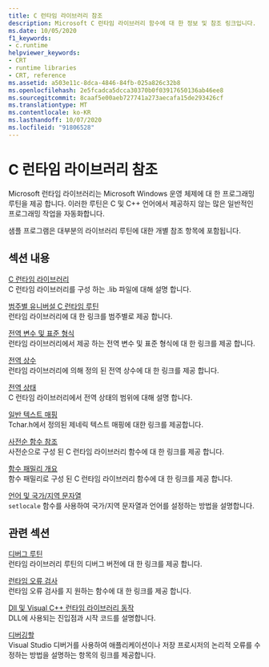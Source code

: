 ```yaml
---
title: C 런타임 라이브러리 참조
description: Microsoft C 런타임 라이브러리 함수에 대 한 정보 및 참조 링크입니다.
ms.date: 10/05/2020
f1_keywords:
- c.runtime
helpviewer_keywords:
- CRT
- runtime libraries
- CRT, reference
ms.assetid: a503e11c-8dca-4846-84fb-025a826c32b8
ms.openlocfilehash: 2e5fcadca5dcca30370b0f03917650136ab46ee8
ms.sourcegitcommit: 8caaf5e00aeb727741a273aecafa15de293426cf
ms.translationtype: MT
ms.contentlocale: ko-KR
ms.lasthandoff: 10/07/2020
ms.locfileid: "91806528"
---
```

# <a name="c-runtime-library-reference"></a>C 런타임 라이브러리 참조

Microsoft 런타임 라이브러리는 Microsoft Windows 운영 체제에 대 한 프로그래밍 루틴을 제공 합니다. 이러한 루틴은 C 및 C++ 언어에서 제공하지 않는 많은 일반적인 프로그래밍 작업을 자동화합니다.

샘플 프로그램은 대부분의 라이브러리 루틴에 대한 개별 참조 항목에 포함됩니다.

## <a name="in-this-section"></a>섹션 내용

[C 런타임 라이브러리](crt-library-features.md)\
C 런타임 라이브러리를 구성 하는 .lib 파일에 대해 설명 합니다.

[범주별 유니버설 C 런타임 루틴](run-time-routines-by-category.md)\
런타임 라이브러리에 대 한 링크를 범주별로 제공 합니다.

[전역 변수 및 표준 형식](global-variables-and-standard-types.md)\
런타임 라이브러리에서 제공 하는 전역 변수 및 표준 형식에 대 한 링크를 제공 합니다.

[전역 상수](global-constants.md)\
런타임 라이브러리에 의해 정의 된 전역 상수에 대 한 링크를 제공 합니다.

[전역 상태](global-state.md)\
C 런타임 라이브러리에서 전역 상태의 범위에 대해 설명 합니다.

[일반 텍스트 매핑](generic-text-mappings.md)\
Tchar.h에서 정의된 제네릭 텍스트 매핑에 대한 링크를 제공합니다.

[사전순 함수 참조](reference/crt-alphabetical-function-reference.md)\
사전순으로 구성 된 C 런타임 라이브러리 함수에 대 한 링크를 제공 합니다.

[함수 패밀리 개요](function-family-overviews.md)\
함수 패밀리로 구성 된 C 런타임 라이브러리 함수에 대 한 링크를 제공 합니다.

[언어 및 국가/지역 문자열](locale-names-languages-and-country-region-strings.md)\
`setlocale` 함수를 사용하여 국가/지역 문자열과 언어를 설정하는 방법을 설명합니다.

## <a name="related-sections"></a>관련 섹션

[디버그 루틴](debug-routines.md)\
런타임 라이브러리 루틴의 디버그 버전에 대 한 링크를 제공 합니다.

[런타임 오류 검사](run-time-error-checking.md)\
런타임 오류 검사를 지 원하는 함수에 대 한 링크를 제공 합니다.

[Dll 및 Visual C++ 런타임 라이브러리 동작](../build/run-time-library-behavior.md)\
DLL에 사용되는 진입점과 시작 코드를 설명합니다.

[디버깅할](/visualstudio/debugger/debugging-in-visual-studio)\
Visual Studio 디버거를 사용하여 애플리케이션이나 저장 프로시저의 논리적 오류를 수정하는 방법을 설명하는 항목의 링크를 제공합니다.
